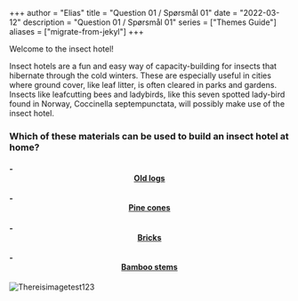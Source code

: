 +++
author = "Elias"
title = "Question 01 / Spørsmål 01"
date = "2022-03-12"
description = "Question 01 / Spørsmål 01"
series = ["Themes Guide"]
aliases = ["migrate-from-jekyl"]
+++

Welcome to the insect hotel!

Insect hotels are a fun and easy way of capacity-building for insects that hibernate through the cold winters. These are especially useful in cities where ground cover, like leaf litter, is often cleared in parks and gardens. Insects like leafcutting bees and ladybirds, like this seven spotted lady-bird found in Norway, Coccinella septempunctata, will possibly make use of the insect hotel.



### Which of these materials can be used to build an insect hotel at home?


#### - <center> [Old logs](https://biodivgame.github.io/archive/question-1_01_correct/right-answer/) </center>
#### - <center> [Pine cones](https://biodivgame.github.io/archive/question-1_01_correct/right-answer/) </center>
#### - <center> [Bricks](https://biodivgame.github.io/archive/question-1_01_correct/right-answer/) </center>
#### - <center> [Bamboo stems](https://biodivgame.github.io/archive/question-1_01_correct/right-answer/) </center>

![Thereisimagetest123](/img/insect-hotel.jpg)
